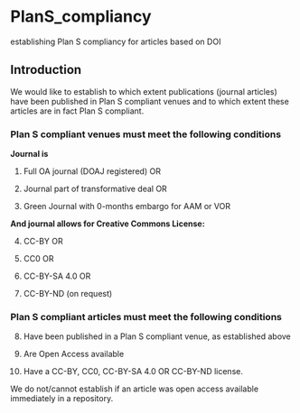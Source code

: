 # PlanS_compliancy
establishing Plan S compliancy for articles based on DOI

## Introduction
We would like to establish to which extent publications (journal articles) have been published in Plan S compliant venues and to which extent these articles are in fact Plan S compliant. 

### Plan S compliant venues must meet the following conditions

**Journal is**

1. Full OA journal (DOAJ registered) OR

2. Journal part of transformative deal OR

3. Green Journal with 0-months embargo for AAM or VOR

**And journal allows for Creative Commons License:**

4. CC-BY OR

5. CC0 OR

6. CC-BY-SA 4.0 OR

7. CC-BY-ND (on request)

### Plan S compliant articles must meet the following conditions

8. Have been published in a Plan S compliant venue, as established above

9. Are Open Access available

10. Have  a CC-BY, CC0, CC-BY-SA 4.0 OR CC-BY-ND license.

We do not/cannot establish if an article was open access available immediately in a repository.
